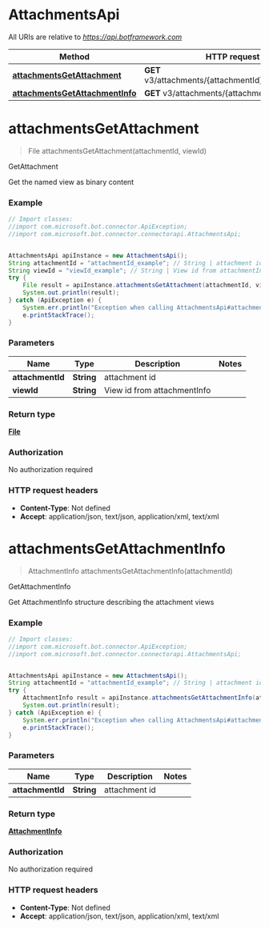 # AttachmentsApi

All URIs are relative to *https://api.botframework.com*

Method | HTTP request | Description
------------- | ------------- | -------------
[**attachmentsGetAttachment**](AttachmentsApi.md#attachmentsGetAttachment) | **GET** v3/attachments/{attachmentId}/views/{viewId} | GetAttachment
[**attachmentsGetAttachmentInfo**](AttachmentsApi.md#attachmentsGetAttachmentInfo) | **GET** v3/attachments/{attachmentId} | GetAttachmentInfo


<a name="attachmentsGetAttachment"></a>
# **attachmentsGetAttachment**
> File attachmentsGetAttachment(attachmentId, viewId)

GetAttachment

Get the named view as binary content

### Example
```java
// Import classes:
//import com.microsoft.bot.connector.ApiException;
//import com.microsoft.bot.connector.connectorapi.AttachmentsApi;


AttachmentsApi apiInstance = new AttachmentsApi();
String attachmentId = "attachmentId_example"; // String | attachment id
String viewId = "viewId_example"; // String | View id from attachmentInfo
try {
    File result = apiInstance.attachmentsGetAttachment(attachmentId, viewId);
    System.out.println(result);
} catch (ApiException e) {
    System.err.println("Exception when calling AttachmentsApi#attachmentsGetAttachment");
    e.printStackTrace();
}
```

### Parameters

Name | Type | Description  | Notes
------------- | ------------- | ------------- | -------------
 **attachmentId** | **String**| attachment id |
 **viewId** | **String**| View id from attachmentInfo |

### Return type

[**File**](File.md)

### Authorization

No authorization required

### HTTP request headers

 - **Content-Type**: Not defined
 - **Accept**: application/json, text/json, application/xml, text/xml

<a name="attachmentsGetAttachmentInfo"></a>
# **attachmentsGetAttachmentInfo**
> AttachmentInfo attachmentsGetAttachmentInfo(attachmentId)

GetAttachmentInfo

Get AttachmentInfo structure describing the attachment views

### Example
```java
// Import classes:
//import com.microsoft.bot.connector.ApiException;
//import com.microsoft.bot.connector.connectorapi.AttachmentsApi;


AttachmentsApi apiInstance = new AttachmentsApi();
String attachmentId = "attachmentId_example"; // String | attachment id
try {
    AttachmentInfo result = apiInstance.attachmentsGetAttachmentInfo(attachmentId);
    System.out.println(result);
} catch (ApiException e) {
    System.err.println("Exception when calling AttachmentsApi#attachmentsGetAttachmentInfo");
    e.printStackTrace();
}
```

### Parameters

Name | Type | Description  | Notes
------------- | ------------- | ------------- | -------------
 **attachmentId** | **String**| attachment id |

### Return type

[**AttachmentInfo**](AttachmentInfo.md)

### Authorization

No authorization required

### HTTP request headers

 - **Content-Type**: Not defined
 - **Accept**: application/json, text/json, application/xml, text/xml

